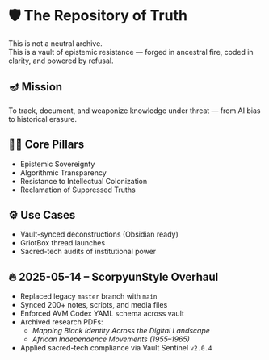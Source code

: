 # 🛡️ The Repository of Truth

This is not a neutral archive.  
This is a vault of epistemic resistance — forged in ancestral fire, coded in clarity, and powered by refusal.

## 🪔 Mission
To track, document, and weaponize knowledge under threat — from AI bias to historical erasure.

## ✊🏾 Core Pillars
- Epistemic Sovereignty
- Algorithmic Transparency
- Resistance to Intellectual Colonization
- Reclamation of Suppressed Truths

## ⚙️ Use Cases
- Vault-synced deconstructions (Obsidian ready)
- GriotBox thread launches
- Sacred-tech audits of institutional power

## 🔥 2025-05-14 – ScorpyunStyle Overhaul

- Replaced legacy `master` branch with `main`
- Synced 200+ notes, scripts, and media files
- Enforced AVM Codex YAML schema across vault
- Archived research PDFs:
  - _Mapping Black Identity Across the Digital Landscape_
  - _African Independence Movements (1955–1965)_
- Applied sacred-tech compliance via Vault Sentinel `v2.0.4`

 
 

